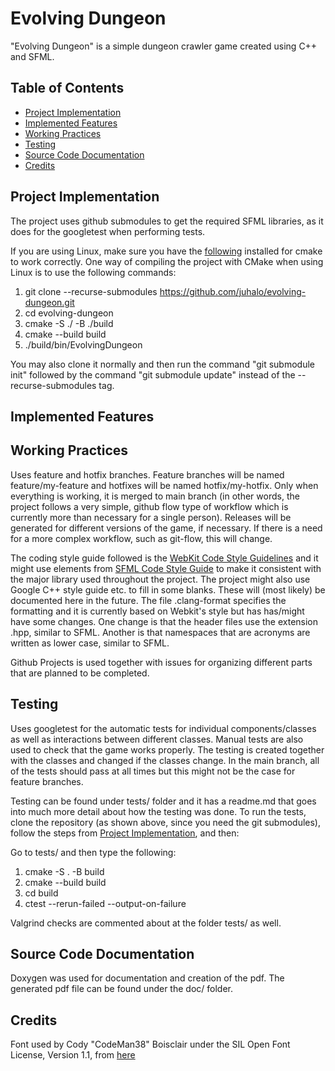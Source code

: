 # Evolving Dungeon

"Evolving Dungeon" is a simple dungeon crawler game created using C++ and SFML.

## Table of Contents

- [Project Implementation](#project-implementation)
- [Implemented Features](#implemented-features)
- [Working Practices](#working-practices)
- [Testing](#testing)
- [Source Code Documentation](#source-code-documentation)
- [Credits](#credits)

## Project Implementation

The project uses github submodules to get the required SFML libraries, as it does for the googletest when performing tests.

If you are using Linux, make sure you have the [following](https://www.sfml-dev.org/tutorials/2.6/compile-with-cmake.php) installed for cmake to work correctly. One way of compiling the project with CMake when using Linux is to use the following commands:

1. git clone --recurse-submodules https://github.com/juhalo/evolving-dungeon.git
2. cd evolving-dungeon
3. cmake -S ./ -B ./build
4. cmake --build build
5. ./build/bin/EvolvingDungeon

You may also clone it normally and then run the command "git submodule init" followed by the command "git submodule update" instead of the --recurse-submodules tag.

## Implemented Features

## Working Practices

Uses feature and hotfix branches. Feature branches will be named feature/my-feature and hotfixes will be named hotfix/my-hotfix. Only when everything is working, it is merged to main branch (in other words, the project follows a very simple, github flow type of workflow which is currently more than necessary for a single person). Releases will be generated for different versions of the game, if necessary. If there is a need for a more complex workflow, such as git-flow, this will change.

The coding style guide followed is the [WebKit Code Style Guidelines](https://www.sfml-dev.org/style.php) and it might use elements from [SFML Code Style Guide](https://www.sfml-dev.org/style.php) to make it consistent with the major library used throughout the project. The project might also use Google C++ style guide etc. to fill in some blanks. These will (most likely) be documented here in the future. The file .clang-format specifies the formatting and it is currently based on Webkit's style but has has/might have some changes. One change is that the header files use the extension .hpp, similar to SFML. Another is that namespaces that are acronyms are written as lower case, similar to SFML.

Github Projects is used together with issues for organizing different parts that are planned to be completed.

## Testing

Uses googletest for the automatic tests for individual components/classes as well as interactions between different classes. Manual tests are also used to check that the game works properly. The testing is created together with the classes and changed if the classes change. In the main branch, all of the tests should pass at all times but this might not be the case for feature branches.

Testing can be found under tests/ folder and it has a readme.md that goes into much more detail about how the testing was done. To run the tests, clone the repository (as shown above, since you need the git submodules), follow the steps from [Project Implementation](#project-implementation), and then:

Go to tests/ and then type the following:

1. cmake -S . -B build
2. cmake --build build
3. cd build
4. ctest --rerun-failed --output-on-failure

Valgrind checks are commented about at the folder tests/ as well.

## Source Code Documentation

Doxygen was used for documentation and creation of the pdf. The generated pdf file can be found under the doc/ folder.

## Credits

Font used by Cody "CodeMan38" Boisclair under the SIL Open Font License, Version 1.1, from [here](https://www.zone38.net/font/)
